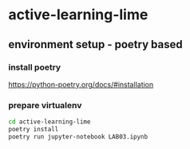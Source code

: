 # active-learning-lime
## environment setup - poetry based
### install poetry
https://python-poetry.org/docs/#installation
### prepare virtualenv
```bash
cd active-learning-lime
poetry install
poetry run jupyter-notebook LAB03.ipynb
```
